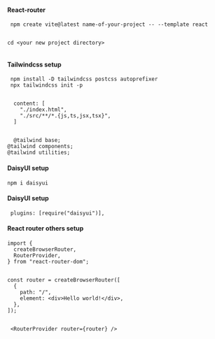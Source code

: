 

#### React-router

```http
 npm create vite@latest name-of-your-project -- --template react
 
```
```http
cd <your new project directory>
 
```
#### Tailwindcss setup

```http
 npm install -D tailwindcss postcss autoprefixer
 npx tailwindcss init -p
 
```
```http
  content: [
    "./index.html",
    "./src/**/*.{js,ts,jsx,tsx}",
  ]
 
```
```http
  @tailwind base;
@tailwind components;
@tailwind utilities;
```
#### DaisyUI setup
```http
npm i daisyui
```
#### DaisyUI setup
```http
 plugins: [require("daisyui")],
```











#### React router others setup


```http
import {
  createBrowserRouter,
  RouterProvider,
} from "react-router-dom";
 
```
```http
const router = createBrowserRouter([
  {
    path: "/",
    element: <div>Hello world!</div>,
  },
]);
 
```
```http
 <RouterProvider router={router} />
 
```


